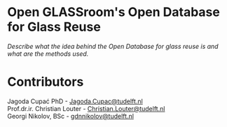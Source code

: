 # Open GLASSroom's Open Database for Glass Reuse
*Describe what the idea behind the Open Database for glass reuse is and what are the methods used.*

# Contributors
Jagoda Cupać PhD - [Jagoda.Cupac@tudelft.nl](mailto:Jagoda.Cupac@tudelft.nl) <br>
Prof.dr.ir. Christian Louter - [Christian.Louter@tudelft.nl](mailto:Christian.Louter@tudelft.nl) <br>
Georgi Nikolov, BSc - [gdnnikolov@tudelft.nl](mailto:gdnnikolov@tudelft.nl)
